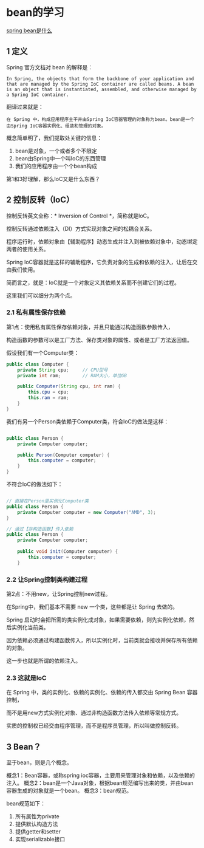 # bean的学习
[spring bean是什么](https://www.awaimai.com/2596.html)

## 1 定义
Spring 官方文档对 bean 的解释是：

```
In Spring, the objects that form the backbone of your application and that are managed by the Spring IoC container are called beans. A bean is an object that is instantiated, assembled, and otherwise managed by a Spring IoC container.
```


翻译过来就是：
```
在 Spring 中，构成应用程序主干并由Spring IoC容器管理的对象称为bean。bean是一个由Spring IoC容器实例化、组装和管理的对象。
```
概念简单明了，我们提取处关键的信息：

 1. bean是对象，一个或者多个不限定
 2. bean由Spring中一个叫IoC的东西管理
 3. 我们的应用程序由一个个bean构成  
 
第1和3好理解，那么IoC又是什么东西？

## 2 控制反转（IoC）
控制反转英文全称：* Inversion of Control *，简称就是IoC。

控制反转通过依赖注入（DI）方式实现对象之间的松耦合关系。

程序运行时，依赖对象由【辅助程序】动态生成并注入到被依赖对象中，动态绑定两者的使用关系。

Spring IoC容器就是这样的辅助程序，它负责对象的生成和依赖的注入，让后在交由我们使用。

简而言之，就是：IoC就是一个对象定义其依赖关系而不创建它们的过程。

这里我们可以细分为两个点。

### 2.1 私有属性保存依赖
第1点：使用私有属性保存依赖对象，并且只能通过构造函数参数传入，

构造函数的参数可以是工厂方法、保存类对象的属性、或者是工厂方法返回值。

假设我们有一个Computer类：

```java
public class Computer {
    private String cpu;     // CPU型号
    private int ram;        // RAM大小，单位GB

    public Computer(String cpu, int ram) {
        this.cpu = cpu;
        this.ram = ram;
    }
}
```
我们有另一个Person类依赖于Computer类，符合IoC的做法是这样：

```java

public class Person {
    private Computer computer;

    public Person(Computer computer) {
        this.computer = computer;
    }
}
```
不符合IoC的做法如下：

```java

// 直接在Person里实例化Computer类
public class Person {
    private Computer computer = new Computer("AMD", 3);
}

// 通过【非构造函数】传入依赖
public class Person {
    private Computer computer;
    
    public void init(Computer computer) {
        this.computer = computer;
    }
```
### 2.2 让Spring控制类构建过程
第2点：不用new，让Spring控制new过程。

在Spring中，我们基本不需要 new 一个类，这些都是让 Spring 去做的。

Spring 启动时会把所需的类实例化成对象，如果需要依赖，则先实例化依赖，然后实例化当前类。

因为依赖必须通过构建函数传入，所以实例化时，当前类就会接收并保存所有依赖的对象。

这一步也就是所谓的依赖注入。

### 2.3 这就是IoC
在 Spring 中，类的实例化、依赖的实例化、依赖的传入都交由 Spring Bean 容器控制，

而不是用new方式实例化对象、通过非构造函数方法传入依赖等常规方式。

实质的控制权已经交由程序管理，而不是程序员管理，所以叫做控制反转。

## 3 Bean？
至于bean，则是几个概念。

概念1：Bean容器，或称spring ioc容器，主要用来管理对象和依赖，以及依赖的注入。
概念2：bean是一个Java对象，根据bean规范编写出来的类，并由bean容器生成的对象就是一个bean。
概念3：bean规范。


bean规范如下：

1. 所有属性为private
2. 提供默认构造方法
3. 提供getter和setter
4. 实现serializable接口